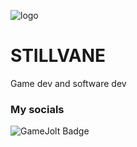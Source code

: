 ![logo](https://stillvane.github.io/about-me/src/media/img/stillvane_logo.png)
# STILLVANE
Game dev and software dev
### My socials
![GameJolt Badge](https://img.shields.io/badge/follow_me_on-gamejolt-green?link=https%3A%2F%2Fgamejolt.com%2F%40stillvane)
